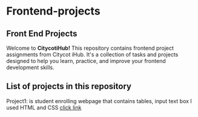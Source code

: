 # Frontend-projects
## Front End Projects
Welcome to **CitycotiHub!** This repository contains frontend project assignments from Citycot iHub. It's a collection of tasks and projects designed to help you learn, practice, and improve your frontend development skills.
## List of projects in this repository

Project1: is student enrolling webpage that contains tables, input text box I used HTML and CSS [click link](https://github.com/NajmaMahadAdam/citycotihub-projects/tree/main/project1)
 
  
